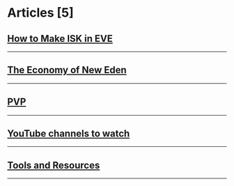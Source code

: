 # Articles [5]

## [How to Make ISK in EVE](D:/T-Web/iridiumops/articles/isk_making_101.md)

---------

## [The Economy of New Eden](D:/T-Web/iridiumops/articles/economy_of_new_eden.md)

---------

## [PVP](D:/T-Web/iridiumops/articles/pvp_101.md)

---------

## [YouTube channels to watch](D:/T-Web/iridiumops/articles/youtube.md)

---------

## [Tools and Resources](D:/T-Web/iridiumops/articles/tools.md)

---------


